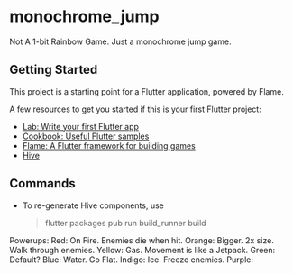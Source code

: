 # monochrome_jump

 Not A 1-bit Rainbow Game. Just a monochrome jump game.

## Getting Started

This project is a starting point for a Flutter application, powered by Flame.

A few resources to get you started if this is your first Flutter project:

- [Lab: Write your first Flutter app](https://docs.flutter.dev/get-started/codelab)
- [Cookbook: Useful Flutter samples](https://docs.flutter.dev/cookbook)
- [Flame: A Flutter framework for building games](https://docs.flame-engine.org/1.3.0/)
- [Hive](https://pub.dev/packages/hive)

## Commands

 - To re-generate Hive components, use
	> flutter packages pub run build_runner build


Powerups:
  Red: On Fire. Enemies die when hit.
  Orange: Bigger. 2x size. Walk through enemies.
  Yellow: Gas. Movement is like a Jetpack.
  Green: Default?
  Blue: Water. Go Flat.
  Indigo: Ice. Freeze enemies.
  Purple: 